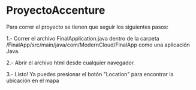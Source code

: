 # ProyectoAccenture
Para correr el proyecto se tienen que seguir los siguientes pasos:

1.- Correr el archivo FinalApplication.java dentro de la carpeta /FinalApp/src/main/java/com/ModernCloud/FinalApp como una aplicación Java.


2.- Abrir el archivo html desde cualquier navegador.


3.- Listo! Ya puedes presionar el botón "Location" para encontrar la ubicación en el mapa

